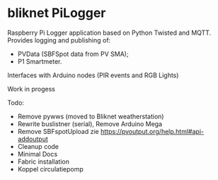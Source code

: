 # bliknet PiLogger
Raspberry Pi Logger application based on Python Twisted and MQTT.
Provides logging and publishing of:
* PVData (SBFSpot data from PV SMA);
* P1 Smartmeter.

Interfaces with Arduino nodes (PIR events and RGB Lights)

Work in progess

Todo:
* Remove pywws (moved to Bliknet weatherstation)
* Rewrite buslistner (serial), Remove Arduino Mega
* Remove SBFspotUpload zie https://pvoutput.org/help.html#api-addoutput
* Cleanup code
* Minimal Docs
* Fabric installation
* Koppel circulatiepomp
